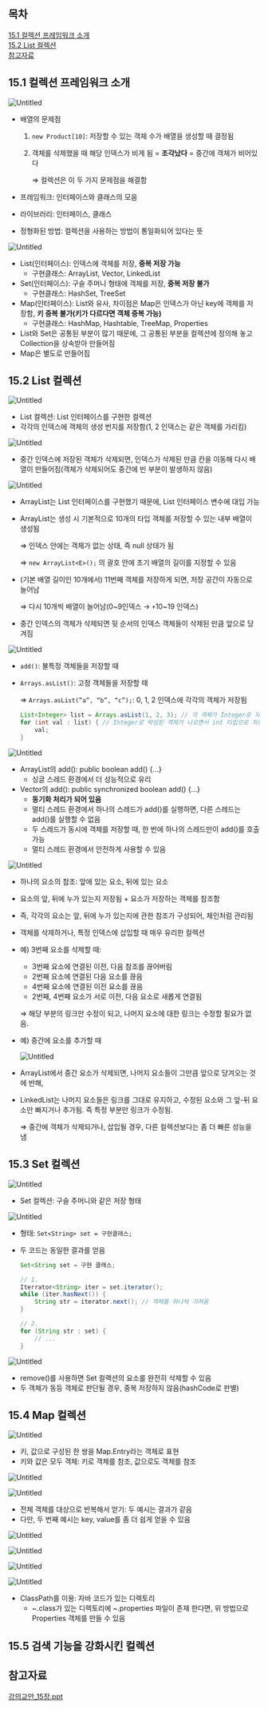 ## 목차
[15.1 컬렉션 프레임워크 소개](#151-컬렉션-프레임워크-소개)   
[15.2 List 컬렉션](#152-list-컬렉션)   
[참고자료](#참고자료)   

## **15.1 컬렉션 프레임워크 소개**

![Untitled](https://github.com/abarthdew/this-is-java/blob/main/basics/images/15.png)

- 배열의 문제점
    1. `new Product[10]`: 저장할 수 있는 객체 수가 배열을 생성할 때 결정됨
    2. 객체를 삭제했을 때 해당 인덱스가 비게 됨 = **조각났다** = 중간에 객체가 비어있다
        
        ⇒ 컬렉션은 이 두 가지 문제점을 해결함
        
- 프레임워크: 인터페이스와 클래스의 모음
- 라이브러리: 인터페이스, 클래스
- 정형화된 방법: 컬렉션을 사용하는 방법이 통일화되어 있다는 뜻

![Untitled](https://github.com/abarthdew/this-is-java/blob/main/basics/images/15(1).png)

- List(인터페이스): 인덱스에 객체를 저장, **중복 저장 가능**
    - 구현클래스: ArrayList, Vector, LinkedList
- Set(인터페이스): 구슬 주머니 형태에 객체를 저장, **중복 저장 불가**
    - 구현클래스: HashSet, TreeSet
- Map(인터페이스): List와 유사, 차이점은 Map은 인덱스가 아닌 key에 객체를 저장함, **키 중복 불가(키가 다르다면 객체 중복 가능)**
    - 구현클래스: HashMap, Hashtable, TreeMap, Properties
- List와 Set은 공통된 부분이 많기 때문에, 그 공통된 부분을 컬렉션에 정의해 놓고 Collection을 상속받아 만들어짐
- Map은 별도로 만들어짐

## **15.2 List 컬렉션**

![Untitled](https://github.com/abarthdew/this-is-java/blob/main/basics/images/15(2).png)

- List 컬렉션: List 인터페이스를 구현한 컬렉션
- 각각의 인덱스에 객체의 생성 번지를 저장함(1, 2 인덱스는 같은 객체를 가리킴)

![Untitled](https://github.com/abarthdew/this-is-java/blob/main/basics/images/15(3).png)

- 중간 인덱스에 저장된 객체가 삭제되면, 인덱스가 삭제된 만큼 칸을 이동해 다시 배열이 만들어짐(객체가 삭제되어도 중간에 빈 부분이 발생하지 않음)

![Untitled](https://github.com/abarthdew/this-is-java/blob/main/basics/images/15(4).png)

- ArrayList는 List 인터페이스를 구현했기 때문에, List 인터페이스 변수에 대입 가능
- ArrayList는 생성 시 기본적으로 10개의 <E>타입 객체를 저장할 수 있는 내부 배열이 생성됨
    
    ⇒ 인덱스 안에는 객체가 없는 상태, 즉 null 상태가 됨
    
    ⇒ `new ArrayList<E>();` 의 괄호 안에 초기 배열의 길이를 지정할 수 있음
    
- (기본 배열 길이인 10개에서) 11번째 객체를 저장하게 되면, 저장 공간이 자동으로 늘어남
    
    ⇒ 다시 10개씩 배열이 늘어남(0~9인덱스 → `+`10~19 인덱스)
    
- 중간 인덱스의 객체가 삭제되면 뒷 순서의 인덱스 객체들이 삭제된 만큼 앞으로 당겨짐

![Untitled](https://github.com/abarthdew/this-is-java/blob/main/basics/images/15(5).png)

- `add()`: 불특정 객체들을 저장할 때
- `Arrays.asList()`: 고정 객체들을 저장할 때
    
    ⇒ `Arrays.asList(”a”, “b”, “c”);`: 0, 1, 2 인덱스에 각각의 객체가 저장됨
    
    ```java
    List<Integer> list = Arrays.asList(1, 2, 3); // 각 객체가 Integer로 자동 박싱됨
    for (int val : list) { // Integer로 박싱된 객체가 나오면서 int 타입으로 자동 언박싱됨
    	val;
    }
    ```
    

![Untitled](https://github.com/abarthdew/this-is-java/blob/main/basics/images/15(6).png)

- ArrayList의 add(): public boolean add() {…}
    - 싱글 스레드 환경에서 더 성능적으로 유리
- Vector의 add(): public synchronized boolean add() {…}
    - **동기화 처리가 되어 있음**
    - 멀티 스레드 환경에서 하나의 스레드가 add()를 실행하면, 다른 스레드는 add()를 실행할 수 없음
    - 두 스레드가 동시에 객체를 저장할 때, 한 번에 하나의 스레드만이 add()를 호출 가능
    - 멀티 스레드 환경에서 안전하게 사용할 수 있음

![Untitled](https://github.com/abarthdew/this-is-java/blob/main/basics/images/15(7).png)

- 하나의 요소의 참조: 앞에 있는 요소, 뒤에 있는 요소
- 요소의 앞, 뒤에 누가 있는지 저장됨 + 요소가 저장하는 객체를 참조함
- 즉, 각각의 요소는 앞, 뒤에 누가 있는지에 관한 참조가 구성되어, 체인처럼 관리됨
- 객체를 삭제하거나, 특정 인덱스에 삽입할 때 매우 유리한 컬렉션
- 예) 3번째 요소를 삭제할 때:
    - 3번째 요소에 연결된 이전, 다음 참조를 끊어버림
    - 2번째 요소에 연결된 다음 요소를 끊음
    - 4번째 요소에 연결된 이전 요소를 끊음
    - 2번째, 4번째 요소가 서로 이전, 다음 요소로 새롭게 연결됨
    
    ⇒ 해당 부분의 링크만 수정이 되고, 나머지 요소에 대한 링크는 수정할 필요가 없음.
    
- 예) 중간에 요소를 추가할 때
    
    ![Untitled](https://github.com/abarthdew/this-is-java/blob/main/basics/images/15(8).png)
    
- ArrayList에서 중간 요소가 삭제되면, 나머지 요소들이 그만큼 앞으로 당겨오는 것에 반해,
- LinkedList는 나머지 요소들은 링크를 그대로 유지하고, 수정된 요소와 그 앞-뒤 요소만 빠지거나 추가됨. 즉 특정 부분만 링크가 수정됨.
    
    ⇒ 중간에 객체가 삭제되거나, 삽입될 경우, 다른 컬렉션보다는 좀 더 빠른 성능을 냄
    

## **15.3 Set 컬렉션**

![Untitled](https://github.com/abarthdew/this-is-java/blob/main/basics/images/15(9).png)

- Set 컬렉션: 구슬 주머니와 같은 저장 형태

![Untitled](https://github.com/abarthdew/this-is-java/blob/main/basics/images/15(10).png)

- 형태: `Set<String> set = 구현클래스;`
- 두 코드는 동일한 결과를 얻음
    
    ```java
    Set<String set = 구현 클래스;
    
    // 1.
    Iterrator<String> iter = set.iterator();
    while (iter.hasNext()) {
    	String str = iterator.next(); // 객체를 하나씩 가져옴
    }
    
    // 2.
    for (String str : set) {
    	// ...
    }
    ```

![Untitled](https://github.com/abarthdew/this-is-java/blob/main/basics/images/15(11).png)

- remove()를 사용하면 Set 컬랙션의 요소를 완전히 삭제할 수 있음
- 두 객체가 동등 객체로 판단될 경우, 중복 저장하지 않음(hashCode로 판별)

## **15.4 Map 컬렉션**

![Untitled](https://github.com/abarthdew/this-is-java/blob/main/basics/images/15(12).png)

- 키, 값으로 구성된 한 쌍을 Map.Entry라는 객체로 표현
- 키와 값은 모두 객체: 키로 객체를 참조, 값으로도 객체를 참조

![Untitled](https://github.com/abarthdew/this-is-java/blob/main/basics/images/15(13).png)

![Untitled](https://github.com/abarthdew/this-is-java/blob/main/basics/images/15(14).png)

- 전체 객체를 대상으로 반복해서 얻기: 두 예시는 결과가 같음
- 다만, 두 번째 예시는 key, value를 좀 더 쉽게 얻을 수 있음

![Untitled](https://github.com/abarthdew/this-is-java/blob/main/basics/images/15(15).png)

![Untitled](https://github.com/abarthdew/this-is-java/blob/main/basics/images/15(16).png)

![Untitled](https://github.com/abarthdew/this-is-java/blob/main/basics/images/15(17).png)

![Untitled](https://github.com/abarthdew/this-is-java/blob/main/basics/images/15(18).png)

- ClassPath를 이용: 자바 코드가 있는 디렉토리
    - ~.class가 있는 디렉토리에 ~.properties 파일이 존재 한다면, 위 방법으로 Properties 객체를 만들 수 있음

## **15.5 검색 기능을 강화시킨 컬렉션**

## 참고자료

[강의교안_15장.ppt](https://github.com/abarthdew/this-is-Java/blob/main/basics/files/%EA%B0%95%EC%9D%98%EA%B5%90%EC%95%88_15%EC%9E%A5.ppt)